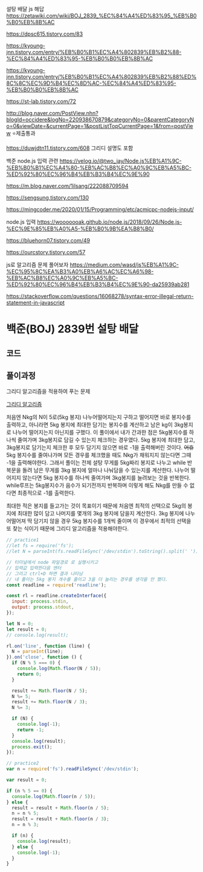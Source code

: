 설탕 배달 js 해답
https://zetawiki.com/wiki/BOJ_2839_%EC%84%A4%ED%83%95_%EB%B0%B0%EB%8B%AC

https://dpsc615.tistory.com/83

https://kyoung-jnn.tistory.com/entry/%EB%B0%B1%EC%A4%802839%EB%B2%88-%EC%84%A4%ED%83%95-%EB%B0%B0%EB%8B%AC

https://kyoung-jnn.tistory.com/entry/%EB%B0%B1%EC%A4%802839%EB%B2%88%ED%8C%8C%EC%9D%B4%EC%8D%AC-%EC%84%A4%ED%83%95-%EB%B0%B0%EB%8B%AC

https://st-lab.tistory.com/72

http://blog.naver.com/PostView.nhn?blogId=occidere&logNo=220938670879&categoryNo=0&parentCategoryNo=0&viewDate=&currentPage=1&postListTopCurrentPage=1&from=postView ⭐제출통과

https://duwjdtn11.tistory.com/608 그리디 설명도 포함

백준 node.js 입력 관련
https://velog.io/@two_jay/Node.js%EB%A1%9C-%EB%B0%B1%EC%A4%80-%EB%AC%B8%EC%A0%9C%EB%A5%BC-%ED%92%80%EC%96%B4%EB%B3%B4%EC%9E%90

https://m.blog.naver.com/1ilsang/222088709594

https://sengsung.tistory.com/130

https://mingcoder.me/2020/01/15/Programming/etc/acmicpc-nodejs-input/

node.js 입력
https://wooooooak.github.io/node.js/2018/09/26/Node.js-%EC%9E%85%EB%A0%A5-%EB%B0%9B%EA%B8%B0/

https://bluehorn07.tistory.com/49

https://ourcstory.tistory.com/57

js로 알고리즘 문제 풀어보자
https://medium.com/wasd/js%EB%A1%9C-%EC%95%8C%EA%B3%A0%EB%A6%AC%EC%A6%98-%EB%AC%B8%EC%A0%9C%EB%A5%BC-%ED%92%80%EC%96%B4%EB%B3%B4%EC%9E%90-da25939ab281

https://stackoverflow.com/questions/16068278/syntax-error-illegal-return-statement-in-javascript

# 백준(BOJ) 2839번 설탕 배달

## 코드

## 풀이과정

그리디 알고리즘을 적용하여 푸는 문제

[그리디 알고리즘]()

처음엔 Nkg의 N이 5로(5kg 봉지) 나누어떨어지는지 구하고 떨어지면 바로 봉지수를 출력하고, 아니라면 5kg 봉지에 최대한 담기는 봉지수를 계산하고 남은 kg이 3kg봉지로 나누어 떨어지는지 아닌지를 구했다.
이 풀이에서 내가 간과한 점은 5kg봉지수를 하나씩 줄여가며 3kg봉지로 담길 수 있는지 체크하는 경우였다.
5kg 봉지에 최대한 담고, 3kg봉지로 담기는지 체크한 후 모두 담기지 않으면 바로 -1을 출력해버린 것이다. ~~어휴~~
5kg 봉지수를 줄여나가며 모든 경우를 체크했을 때도 Nkg가 채워지지 않는다면 그때 -1을 출력해야한다.
그래서 풀이는 전체 설탕 무게를 5kg짜리 봉지로 나누고 while 반복문을 돌려 남은 무게를 3kg 봉지에 얼마나 나눠담을 수 있는지를 계산한다. 나누어 떨어지지 않는다면 5kg 봉지수를 하나씩 줄여가며 3kg봉지를 늘려보는 것을 반복한다. while루프는 5kg봉지수가 음수가 되기전까지 반복하며 이렇게 해도 Nkg를 만들 수 없다면 최종적으로 -1를 출력한다.

최대한 적은 봉지를 들고가는 것이 목표이기 때문에 처음엔 최적의 선택으로 5kg의 봉지에 최대한 많이 담고 나머지를 몇개의 3kg 봉지에 담을지 계산한다. 3kg 봉지에 나누어떨어져 딱 담기지 않을 경우 5kg 봉지수를 1개씩 줄이며 이 경우에서 최적의 선택을 또 찾는 식이기 때문에 그리디 알고리즘을 적용해야한다.

```js
// practice1
//let fs = require('fs');
//let N = parseInt(fs.readFileSync('/dev/stdin').toString().split(' '));

// 터미널에서 node 파일경로 로 실행시키고
// 입력값 입력한다음 엔터
// 그리고 ctrl+D 하면 결과 나타남
// 내 풀이는 5kg 봉지 개수를 줄이고 3을 더 늘리는 경우를 생각을 안 했다.
const readline = require('readline');

const rl = readline.createInterface({
  input: process.stdin,
  output: process.stdout,
});

let N = 0;
let result = 0;
// console.log(result);

rl.on('line', function (line) {
  N = parseInt(line);
}).on('close', function () {
  if (N % 5 === 0) {
    console.log(Math.floor(N / 5));
    return 0;
  }

  result += Math.floor(N / 5);
  N %= 5;
  result += Math.floor(N / 3);
  N %= 3;

  if (N) {
    console.log(-1);
    return -1;
  }
  console.log(result);
  process.exit();
});

// practice2
var n = require('fs').readFileSync('/dev/stdin');

var result = 0;

if (n % 5 == 0) {
  console.log(Math.floor(n / 5));
} else {
  result = result + Math.floor(n / 5);
  n = n % 5;
  result = result + Math.floor(n / 3);
  n = n % 3;

  if (n) {
    console.log(result);
  } else {
    console.log(-1);
  }
}
```
